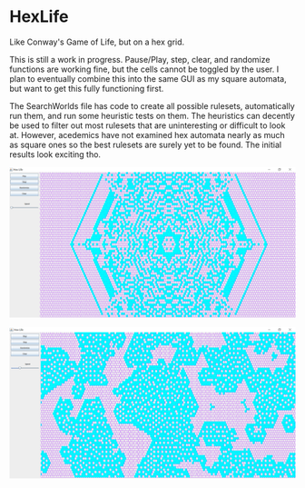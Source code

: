 # HexLife
Like Conway's Game of Life, but on a hex grid.

This is still a work in progress. Pause/Play, step, clear, and randomize functions are working fine, but the cells cannot be toggled by the user. I plan to eventually combine this into the same GUI as my square automata, but want to get this fully functioning first.

The SearchWorlds file has code to create all possible rulesets, automatically run them, and run some heuristic tests on them. The heuristics can decently be used to filter out most rulesets that are uninteresting or difficult to look at. However, acedemics have not examined hex automata nearly as much as square ones so the best rulesets are surely yet to be found. The initial results look exciting tho.


![Alt Text](/ScreenShots/StarSeed.png)

![Alt Text](/ScreenShots/NightLattice.png)
